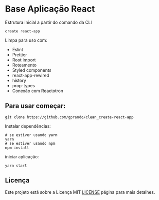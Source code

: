 # Base Aplicação React
Estrutura inicial a partir do comando da CLI  

```
create react-app
```

 Limpa para uso com:

-  Eslint 
- Prettier 
- Root import
- Roteamento
- Styled components
- react-app-rewired
- history
- prop-types
- Conexão com Reactotron



## Para usar começar:

```shell
git clone https://github.com/gprando/clean_create-react-app
```



Instalar dependências:

```shell
# se estiver usando yarn
yarn  
# se estiver usando npm
npm install
```

iniciar aplicação:

```shell
yarn start
```



## Licença

Este projeto está sobre a Licença MIT  [LICENSE](https://opensource.org/licenses/MIT) página para mais detalhes.